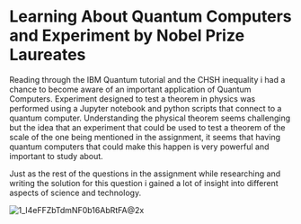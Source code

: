 # Learning About Quantum Computers and Experiment by Nobel Prize Laureates

Reading through the IBM Quantum tutorial and the CHSH inequality i had a chance to become aware of an important application of Quantum Computers.
Experiment designed to test a theorem in physics was performed using a Jupyter notebook and python scripts that connect to a quantum computer. Understanding the physical
theorem seems challenging but the idea that an experiment that could be used to test a theorem of the scale of the one being mentioned in the assignment, it seems that
having quantum computers that could make this happen is very powerful and important to study about.

Just as the rest of the questions in the assignment while researching and writing the solution for this question i gained a lot of insight into different aspects of
science and technology.


![1_I4eFFZbTdmNF0b16AbRtFA@2x](https://github.com/esab2/esab2.github.io/assets/99470860/98b51d02-9faa-4b79-ade9-038bcfcfb687)
